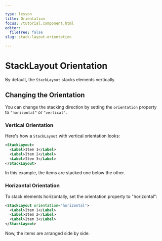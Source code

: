 ```yaml
---

type: lesson  
title: Orientation 
focus: /tutorial.component.html  
editor:
  fileTree: false
slug: stack-layout-orientation

---
```


# StackLayout Orientation

By default, the `StackLayout` stacks elements vertically.

## Changing the Orientation

You can change the stacking direction by setting the `orientation` property to `"horizontal"` or `"vertical"`.

### Vertical Orientation

Here's how a `StackLayout` with vertical orientation looks:

```xml
<StackLayout>
  <Label>Item 1</Label>
  <Label>Item 2</Label>
  <Label>Item 3</Label>
</StackLayout>
```
In this example, the items are stacked one below the other.

### Horizontal Orientation
To stack elements horizontally, set the orientation property to "horizontal":

```xml
<StackLayout orientation="horizontal">
  <Label>Item 1</Label>
  <Label>Item 2</Label>
  <Label>Item 3</Label>
</StackLayout>
```
Now, the items are arranged side by side.
